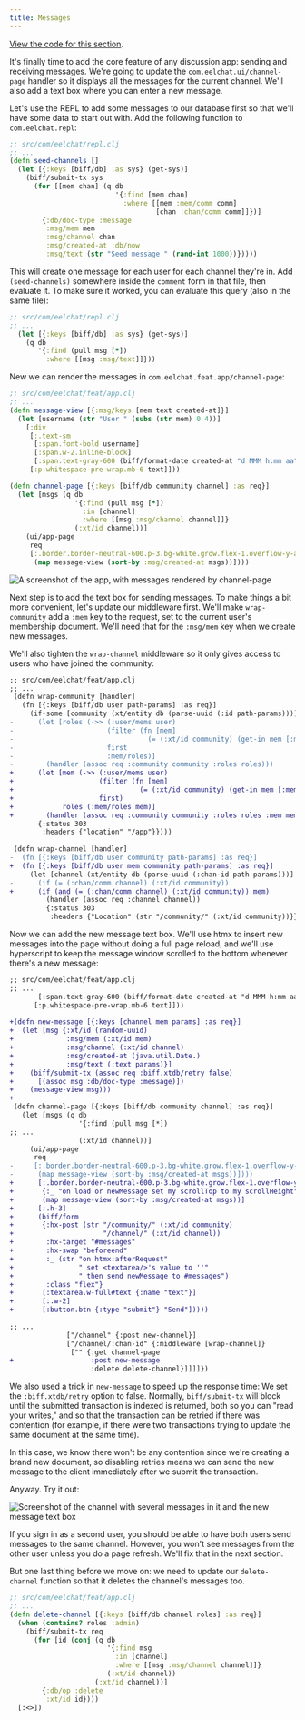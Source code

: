 ```yaml
---
title: Messages
---
```


[View the code for this section](https://github.com/jacobobryant/eelchat/commit/e3a17d6552eb8fc6dfba296edc70ed992a7d4558).

It's finally time to add the core feature of any discussion app: sending and
receiving messages. We're going to update the `com.eelchat.ui/channel-page`
handler so it displays all the messages for the current channel. We'll also add
a text box where you can enter a new message.

Let's use the REPL to add some messages to our database first so that we'll
have some data to start out with. Add the following function to `com.eelchat.repl`:

```clojure
;; src/com/eelchat/repl.clj
;; ...
(defn seed-channels []
  (let [{:keys [biff/db] :as sys} (get-sys)]
    (biff/submit-tx sys
      (for [[mem chan] (q db
                          '{:find [mem chan]
                            :where [[mem :mem/comm comm]
                                    [chan :chan/comm comm]]})]
        {:db/doc-type :message
         :msg/mem mem
         :msg/channel chan
         :msg/created-at :db/now
         :msg/text (str "Seed message " (rand-int 1000))}))))
```

This will create one message for each user for each channel they're in. Add
`(seed-channels)` somewhere inside the `comment` form in that file, then
evaluate it. To make sure it worked, you can evaluate this query (also in the
same file):

```clojure
;; src/com/eelchat/repl.clj
;; ...
  (let [{:keys [biff/db] :as sys} (get-sys)]
    (q db
       '{:find (pull msg [*])
         :where [[msg :msg/text]]}))
```

New we can render the messages in `com.eelchat.feat.app/channel-page`:

```clojure
;; src/com/eelchat/feat/app.clj
;; ...
(defn message-view [{:msg/keys [mem text created-at]}]
  (let [username (str "User " (subs (str mem) 0 4))]
    [:div
     [:.text-sm
      [:span.font-bold username]
      [:span.w-2.inline-block]
      [:span.text-gray-600 (biff/format-date created-at "d MMM h:mm aa")]]
     [:p.whitespace-pre-wrap.mb-6 text]]))

(defn channel-page [{:keys [biff/db community channel] :as req}]
  (let [msgs (q db
                '{:find (pull msg [*])
                  :in [channel]
                  :where [[msg :msg/channel channel]]}
                (:xt/id channel))]
    (ui/app-page
     req
     [:.border.border-neutral-600.p-3.bg-white.grow.flex-1.overflow-y-auto#messages
      (map message-view (sort-by :msg/created-at msgs))])))
```

![A screenshot of the app, with messages rendered by channel-page](/img/tutorial/render-messages.png)

Next step is to add the text box for sending messages. To make things a bit more convenient,
let's update our middleware first. We'll make `wrap-community` add a `:mem` key to the request, set
to the current user's membership document. We'll need that for the `:msg/mem` key when we create new
messages.

We'll also tighten the `wrap-channel` middleware so it only gives access to users who have joined
the community:

```diff
;; src/com/eelchat/feat/app.clj
;; ...
 (defn wrap-community [handler]
   (fn [{:keys [biff/db user path-params] :as req}]
     (if-some [community (xt/entity db (parse-uuid (:id path-params)))]
-      (let [roles (->> (:user/mems user)
-                       (filter (fn [mem]
-                                 (= (:xt/id community) (get-in mem [:mem/comm :xt/id]))))
-                       first
-                       :mem/roles)]
-        (handler (assoc req :community community :roles roles)))
+      (let [mem (->> (:user/mems user)
+                     (filter (fn [mem]
+                               (= (:xt/id community) (get-in mem [:mem/comm :xt/id]))))
+                     first)
+            roles (:mem/roles mem)]
+        (handler (assoc req :community community :roles roles :mem mem)))
       {:status 303
        :headers {"location" "/app"}})))
 
 (defn wrap-channel [handler]
-  (fn [{:keys [biff/db user community path-params] :as req}]
+  (fn [{:keys [biff/db user mem community path-params] :as req}]
     (let [channel (xt/entity db (parse-uuid (:chan-id path-params)))]
-      (if (= (:chan/comm channel) (:xt/id community))
+      (if (and (= (:chan/comm channel) (:xt/id community)) mem)
         (handler (assoc req :channel channel))
         {:status 303
          :headers {"Location" (str "/community/" (:xt/id community))}}))))
```

Now we can add the new message text box. We'll use htmx to insert new messages
into the page without doing a full page reload, and we'll use hyperscript to
keep the message window scrolled to the bottom whenever there's a new message:

```diff
;; src/com/eelchat/feat/app.clj
;; ...
       [:span.text-gray-600 (biff/format-date created-at "d MMM h:mm aa")]]
      [:p.whitespace-pre-wrap.mb-6 text]]))
 
+(defn new-message [{:keys [channel mem params] :as req}]
+  (let [msg {:xt/id (random-uuid)
+             :msg/mem (:xt/id mem)
+             :msg/channel (:xt/id channel)
+             :msg/created-at (java.util.Date.)
+             :msg/text (:text params)}]
+    (biff/submit-tx (assoc req :biff.xtdb/retry false)
+      [(assoc msg :db/doc-type :message)])
+    (message-view msg)))
+
 (defn channel-page [{:keys [biff/db community channel] :as req}]
   (let [msgs (q db
                 '{:find (pull msg [*])
;; ...
                 (:xt/id channel))]
     (ui/app-page
      req
-     [:.border.border-neutral-600.p-3.bg-white.grow.flex-1.overflow-y-auto#messages
-      (map message-view (sort-by :msg/created-at msgs))])))
+      [:.border.border-neutral-600.p-3.bg-white.grow.flex-1.overflow-y-auto#messages
+       {:_ "on load or newMessage set my scrollTop to my scrollHeight"}
+       (map message-view (sort-by :msg/created-at msgs))]
+      [:.h-3]
+      (biff/form
+       {:hx-post (str "/community/" (:xt/id community)
+                      "/channel/" (:xt/id channel))
+        :hx-target "#messages"
+        :hx-swap "beforeend"
+        :_ (str "on htmx:afterRequest"
+                " set <textarea/>'s value to ''"
+                " then send newMessage to #messages")
+        :class "flex"}
+       [:textarea.w-full#text {:name "text"}]
+       [:.w-2]
+       [:button.btn {:type "submit"} "Send"]))))
 
;; ...
              ["/channel" {:post new-channel}]
              ["/channel/:chan-id" {:middleware [wrap-channel]}
               ["" {:get channel-page
+                   :post new-message
                    :delete delete-channel}]]]]})
```

We also used a trick in `new-message` to speed up the response time: We set the
`:biff.xtdb/retry` option to false. Normally, `biff/submit-tx` will block until
the submitted transaction is indexed is returned, both so you can "read your
writes," and so that the transaction can be retried if there was contention
(for example, if there were two transactions trying to update the same document
at the same time).

In this case, we know there won't be any contention since we're creating a
brand new document, so disabling retries means we can send the new message to
the client immediately after we submit the transaction.

Anyway. Try it out:

![Screenshot of the channel with several messages in it and the new message text box](/img/tutorial/new-message.png)

If you sign in as a second user, you should be able to have both users send
messages to the same channel. However, you won't see messages from the other
user unless you do a page refresh. We'll fix that in the next section.

But one last thing before we move on: we need to update our `delete-channel`
function so that it deletes the channel's messages too.

```clojure
;; src/com/eelchat/feat/app.clj
;; ...
(defn delete-channel [{:keys [biff/db channel roles] :as req}]
  (when (contains? roles :admin)
    (biff/submit-tx req
      (for [id (conj (q db
                        '{:find msg
                          :in [channel]
                          :where [[msg :msg/channel channel]]}
                        (:xt/id channel))
                     (:xt/id channel))]
        {:db/op :delete
         :xt/id id})))
  [:<>])
```
